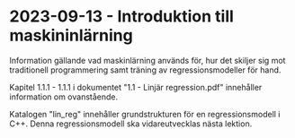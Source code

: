 # 2023-09-13 - Introduktion till maskininlärning
Information gällande vad maskinlärning används för, hur det skiljer sig mot traditionell 
programmering samt träning av regressionsmodeller för hand. 

Kapitel 1.1.1 - 1.1.1 i dokumentet "1.1 - Linjär regression.pdf" innehåller information om ovanstående.

Katalogen "lin_reg" innehåller grundstrukturen för en regressionsmodell i C++.
Denna regressionsmodell ska vidareutvecklas nästa lektion.